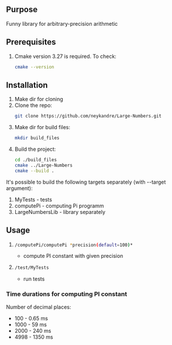 ## Purpose

Funny library for arbitrary-precision arithmetic


## Prerequisites

1. Cmake version 3.27 is required. To check:
   ```sh
   cmake --version
   ```

## Installation

1. Make dir for cloning
1. Clone the repo:
   ```sh
   git clone https://github.com/neykandre/Large-Numbers.git
   ```
2. Make dir for build files:
   ```sh
   mkdir build_files
   ```
3. Build the project:
   ```sh
   cd ./build_files
   cmake ../Large-Numbers
   cmake --build .
   ```
It's possible to build the following targets separately (with --target argument):
1. MyTests - tests
2. computePi - computing Pi programm
3. LargeNumbersLib - library separately

## Usage

1. ```sh
   /computePi/computePi *precision(default=100)*
   ```
    - compute PI constant with given precision
2. ```sh
   /test/MyTests
   ```
   - run tests

### Time durations for computing PI constant
Number of decimal places:
- 100 - 0.65 ms
- 1000 - 59 ms
- 2000 - 240 ms
- 4998 - 1350 ms
